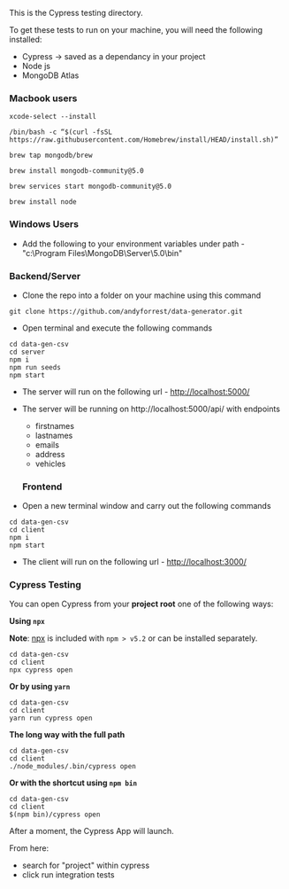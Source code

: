 
This is the Cypress testing directory.


To get these tests to run on your machine, you will need the following installed:
* Cypress -> saved as a dependancy in your project
* Node js
* MongoDB Atlas

### Macbook users
```ssh
xcode-select --install

/bin/bash -c “$(curl -fsSL https://raw.githubusercontent.com/Homebrew/install/HEAD/install.sh)”

brew tap mongodb/brew

brew install mongodb-community@5.0

brew services start mongodb-community@5.0

brew install node
```

### Windows Users
* Add the following to your environment variables under path - "c:\Program Files\MongoDB\Server\5.0\bin"

### Backend/Server

* Clone the repo into a folder on your machine using this command
```ssh
git clone https://github.com/andyforrest/data-generator.git
```
* Open terminal and execute the following commands
```ssh
cd data-gen-csv
cd server
npm i
npm run seeds
npm start
```
* The server will run on the following url - [http://localhost:5000/](http://localhost:5000/)
* The server will be running on http://localhost:5000/api/ with endpoints
    - firstnames
    - lastnames
    - emails
    - address
    - vehicles

   ### Frontend

* Open a new terminal window and carry out the following commands
```ssh
cd data-gen-csv
cd client
npm i
npm start
```

* The client will run on the following url - [http://localhost:3000/](http://localhost:3000/)

### Cypress Testing
You can open Cypress from your **project root** one of the following ways:

**Using `npx`**

**Note**: [npx](https://www.npmjs.com/package/npx) is included with `npm > v5.2`
or can be installed separately.

```shell
cd data-gen-csv
cd client
npx cypress open
```

**Or by using `yarn`**

```shell
cd data-gen-csv
cd client
yarn run cypress open
```

**The long way with the full path**

```shell
cd data-gen-csv
cd client
./node_modules/.bin/cypress open
```

**Or with the shortcut using `npm bin`**

```shell
cd data-gen-csv
cd client
$(npm bin)/cypress open
```

After a moment, the Cypress App will launch.

From here:

* search for "project" within cypress
* click run integration tests
